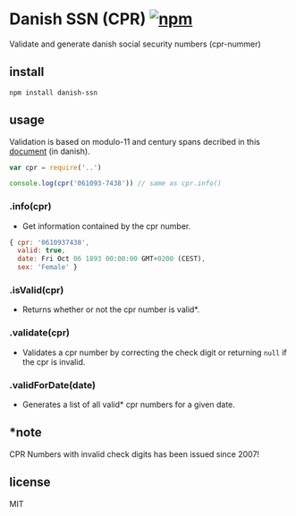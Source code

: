 # Danish SSN (CPR) [![npm][npm-image]][npm-url]

[npm-image]: https://img.shields.io/npm/v/danish-ssn.svg
[npm-url]: https://www.npmjs.com/package/danish-ssn

Validate and generate danish social security numbers (cpr-nummer)

## install
```
npm install danish-ssn
```

## usage

Validation is based on modulo-11 and century spans decribed in this [document](https://cpr.dk/media/167692/personnummeret%20i%20cpr.pdf) (in danish).

```js
var cpr = require('..')

console.log(cpr('061093-7438')) // same as cpr.info()
```

### .info(cpr)
- Get information contained by the cpr number.

```js
{ cpr: '0610937438',
  valid: true,
  date: Fri Oct 06 1893 00:00:00 GMT+0200 (CEST),
  sex: 'Female' }
```

### .isValid(cpr)
- Returns whether or not the cpr number is valid*.

### .validate(cpr)
- Validates a cpr number by correcting the check digit or returning `null` if the cpr is invalid.

### .validForDate(date)
- Generates a list of all valid* cpr numbers for a given date.

## *note
CPR Numbers with invalid check digits has been issued since 2007!

## license

MIT
